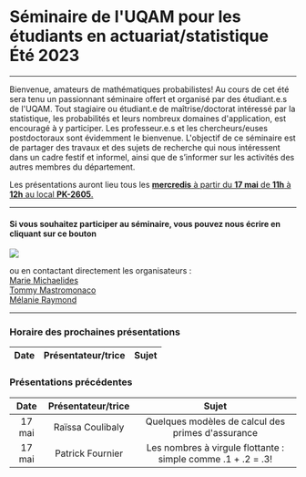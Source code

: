 # Séminaire de l'UQAM pour les étudiants en actuariat/statistique <br> Été 2023

---

Bienvenue, amateurs de mathématiques probabilistes! Au cours de cet été sera tenu un passionnant séminaire offert et organisé par des étudiant.e.s de l'UQAM. Tout stagiaire ou étudiant.e de maîtrise/doctorat intéressé par la statistique, les probabilités et leurs nombreux domaines d'application, est encouragé à y participer. Les professeur.e.s et les chercheurs/euses postdoctoraux sont évidemment le bienvenue. L'objectif de ce séminaire est de partager des travaux et des sujets de recherche qui nous intéressent dans un cadre festif et informel, ainsi que de s’informer sur les activités des autres membres du département.  

Les présentations auront lieu tous les <ins> **mercredis** à partir du **17 mai** de **11h** à **12h** au local **PK-2605**. </ins>

---

#### Si vous souhaitez participer au séminaire, vous pouvez nous écrire en cliquant sur ce bouton
<a href="mailto:mastromonaco.tommy@courrier.uqam.ca?
         cc=michaelides.marie@courrier.uqam.ca, raymond.melanie.10@courrier.uqam.ca
         &subject=Participation au Séminaire en actuariat et statistique
         "><img src="https://img.shields.io/badge/gmail-%23DD0031.svg?&style=for-the-badge&logo=gmail&logoColor=white"/></a>
         
ou en contactant directement les organisateurs :  
[Marie Michaelides](mailto:michaelides.marie@courrier.uqam.ca?subject=[GitHub]%20Source%20Han%20Sans)  
[Tommy Mastromonaco](mailto:mastromonaco.tommy@courrier.uqam.ca?subject=[GitHub]%20Source%20Han%20Sans)  
[Mélanie Raymond](mailto:raymond.melanie.10@courrier.uqam.ca?subject=[GitHub]%20Source%20Han%20Sans)

---
### Horaire des prochaines présentations
**Date** | **Présentateur/trice** | **Sujet**
:---: | :---: | :---:

### Présentations précédentes
**Date** | **Présentateur/trice** | **Sujet**
:---: | :---: | :---:
17 mai | Raïssa Coulibaly | Quelques modèles de calcul des primes d'assurance
17 mai | Patrick Fournier | Les nombres à virgule flottante : simple comme .1 + .2 = .3!
